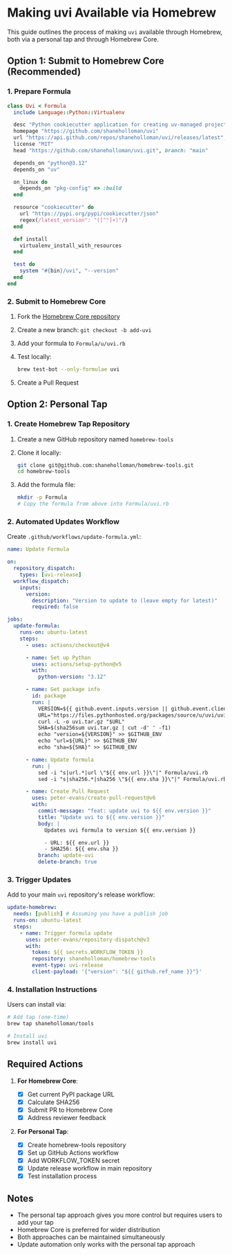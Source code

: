 # Making uvi Available via Homebrew

This guide outlines the process of making `uvi` available through Homebrew, both via a personal tap and through Homebrew Core.

## Option 1: Submit to Homebrew Core (Recommended)

### 1. Prepare Formula

```ruby
class Uvi < Formula
  include Language::Python::Virtualenv

  desc "Python cookiecutter application for creating uv-managed projects"
  homepage "https://github.com/shaneholloman/uvi"
  url "https://api.github.com/repos/shaneholloman/uvi/releases/latest", headers: ["Accept: application/vnd.github.v3+json"]
  license "MIT"
  head "https://github.com/shaneholloman/uvi.git", branch: "main"

  depends_on "python@3.12"
  depends_on "uv"

  on_linux do
    depends_on "pkg-config" => :build
  end

  resource "cookiecutter" do
    url "https://pypi.org/pypi/cookiecutter/json"
    regex(/latest_version": "([^"]+)"/)
  end

  def install
    virtualenv_install_with_resources
  end

  test do
    system "#{bin}/uvi", "--version"
  end
end
```

### 2. Submit to Homebrew Core

1. Fork the [Homebrew Core repository](https://github.com/Homebrew/homebrew-core)
2. Create a new branch: `git checkout -b add-uvi`
3. Add your formula to `Formula/u/uvi.rb`
4. Test locally:

   ```bash
   brew test-bot --only-formulae uvi
   ```

5. Create a Pull Request

## Option 2: Personal Tap

### 1. Create Homebrew Tap Repository

1. Create a new GitHub repository named `homebrew-tools`
2. Clone it locally:

   ```bash
   git clone git@github.com:shaneholloman/homebrew-tools.git
   cd homebrew-tools
   ```

3. Add the formula file:

   ```bash
   mkdir -p Formula
   # Copy the formula from above into Formula/uvi.rb
   ```

### 2. Automated Updates Workflow

Create `.github/workflows/update-formula.yml`:

```yaml
name: Update Formula

on:
  repository_dispatch:
    types: [uvi-release]
  workflow_dispatch:
    inputs:
      version:
        description: "Version to update to (leave empty for latest)"
        required: false

jobs:
  update-formula:
    runs-on: ubuntu-latest
    steps:
      - uses: actions/checkout@v4

      - name: Set up Python
        uses: actions/setup-python@v5
        with:
          python-version: "3.12"

      - name: Get package info
        id: package
        run: |
          VERSION=${{ github.event.inputs.version || github.event.client_payload.version }}
          URL="https://files.pythonhosted.org/packages/source/u/uvi/uvi-${VERSION}.tar.gz"
          curl -L -o uvi.tar.gz "$URL"
          SHA=$(sha256sum uvi.tar.gz | cut -d' ' -f1)
          echo "version=${VERSION}" >> $GITHUB_ENV
          echo "url=${URL}" >> $GITHUB_ENV
          echo "sha=${SHA}" >> $GITHUB_ENV

      - name: Update formula
        run: |
          sed -i "s|url.*|url \"${{ env.url }}\"|" Formula/uvi.rb
          sed -i "s|sha256.*|sha256 \"${{ env.sha }}\"|" Formula/uvi.rb

      - name: Create Pull Request
        uses: peter-evans/create-pull-request@v6
        with:
          commit-message: "feat: update uvi to ${{ env.version }}"
          title: "Update uvi to ${{ env.version }}"
          body: |
            Updates uvi formula to version ${{ env.version }}

            - URL: ${{ env.url }}
            - SHA256: ${{ env.sha }}
          branch: update-uvi
          delete-branch: true
```

### 3. Trigger Updates

Add to your main `uvi` repository's release workflow:

```yaml
update-homebrew:
  needs: [publish] # Assuming you have a publish job
  runs-on: ubuntu-latest
  steps:
    - name: Trigger formula update
      uses: peter-evans/repository-dispatch@v3
      with:
        token: ${{ secrets.WORKFLOW_TOKEN }}
        repository: shaneholloman/homebrew-tools
        event-type: uvi-release
        client-payload: '{"version": "${{ github.ref_name }}"}'
```

### 4. Installation Instructions

Users can install via:

```bash
# Add tap (one-time)
brew tap shaneholloman/tools

# Install uvi
brew install uvi
```

## Required Actions

1. **For Homebrew Core**:

    - [x] Get current PyPI package URL
    - [x] Calculate SHA256
    - [x] Submit PR to Homebrew Core
    - [x] Address reviewer feedback

2. **For Personal Tap**:

    - [x] Create homebrew-tools repository
    - [x] Set up GitHub Actions workflow
    - [x] Add WORKFLOW_TOKEN secret
    - [x] Update release workflow in main repository
    - [x] Test installation process

## Notes

- The personal tap approach gives you more control but requires users to add your tap
- Homebrew Core is preferred for wider distribution
- Both approaches can be maintained simultaneously
- Update automation only works with the personal tap approach
